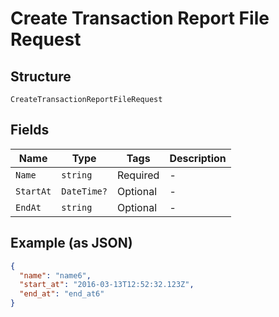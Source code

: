 
# Create Transaction Report File Request

## Structure

`CreateTransactionReportFileRequest`

## Fields

| Name | Type | Tags | Description |
|  --- | --- | --- | --- |
| `Name` | `string` | Required | - |
| `StartAt` | `DateTime?` | Optional | - |
| `EndAt` | `string` | Optional | - |

## Example (as JSON)

```json
{
  "name": "name6",
  "start_at": "2016-03-13T12:52:32.123Z",
  "end_at": "end_at6"
}
```

